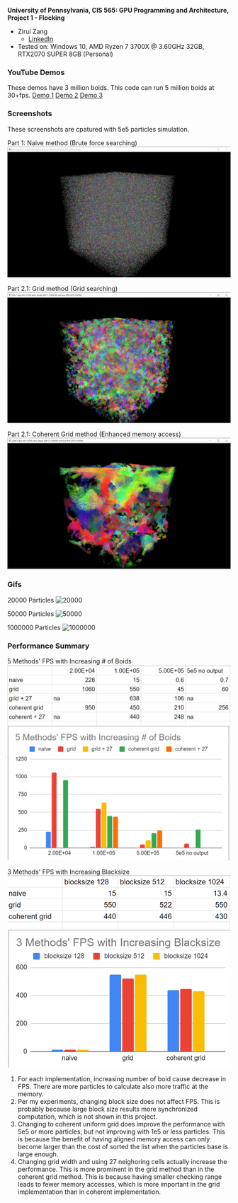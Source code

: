 **University of Pennsylvania, CIS 565: GPU Programming and Architecture,
Project 1 - Flocking**

* Zirui Zang
  * [LinkedIn](https://www.linkedin.com/in/zirui-zang/)
* Tested on: Windows 10, AMD Ryzen 7 3700X @ 3.60GHz 32GB, RTX2070 SUPER 8GB (Personal)

### YouTube Demos
These demos have 3 million boids. This code can run 5 million boids at 30+fps.
[Demo 1](https://youtu.be/J59e8Gvm4Nk)
[Demo 2](https://youtu.be/M3_JNL-yDTA)
[Demo 3](https://youtu.be/cQeCt1B_nHg)

### Screenshots
These screenshots are cpatured with 5e5 particles simulation.

Part 1: Naive method (Brute force searching)
![Part 1](images/1-500000.png)

Part 2.1: Grid method (Grid searching)
![Part 2.1](images/2-500000.png)

Part 2.1: Coherent Grid method (Enhanced memory access)
![Part 2.2](images/3-500000.png)

### Gifs
20000 Particles
![20000](images/20000.gif)

50000 Particles
![50000](images/50000.gif)

1000000 Particles
![1000000](images/100000.gif)

### Performance Summary
5 Methods' FPS with Increasing # of Boids
![chart](images/chart.png)

3 Methods' FPS with Increasing Blacksize
![chart](images/chart2.png)

1. For each implementation, increasing number of boid cause decrease in FPS. There are more particles to calculate also more traffic at the memory.
2. Per my experiments, changing block size does not affect FPS. This is probably because large block size results more synchronized computation, which is not shown in this project.
3. Changing to coherent uniform grid does improve the performance with 5e5 or more particles, but not improving with 1e5 or less particles. This is because the benefit of having aligned memory access can only become larger than the cost of sorted the list when the particles base is large enough.
4. Changing grid width and using 27 neighoring cells actually increase the performance. This is more prominent in the grid method than in the coherent grid method. This is because having smaller checking range leads to fewer memory accesses, which is more important in the grid implementation than in coherent implementation.
